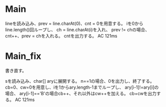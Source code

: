 # Main
lineを読み込み、prev = line.charAt(0)、cnt = 0を用意する。
iを0からline.length()回ループし、
ch = line.charAt(i)を入れ、
prev != chの場合、cnt++、prev = chを入れる。
cntを出力する。
AC 121ms

# Main\_fix
書き直す。

sを読み込み、char[] aryに展開する。
n==1の場合、0を出力し、終了する。
cb=0、cw=0を用意し、iを1からary.length-1までループし、
ary[i-1]!=ary[i]の場合、
ary[i-1]=='B'の場合cb++、それ以外はcw++を加える。
cb+cwを出力する。
AC 121ms

